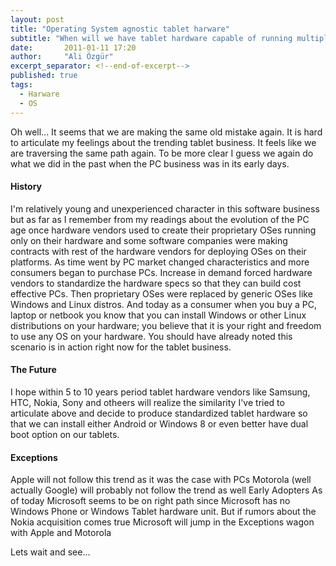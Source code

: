```yaml
---
layout: post
title: "Operating System agnostic tablet harware"
subtitle: "When will we have tablet hardware capable of running multiple operating systems?"
date:       2011-01-11 17:20
author:     "Ali Özgür"
excerpt_separator: <!--end-of-excerpt-->
published: true
tags: 
  - Harware
  - OS
---
```


Oh well... It seems that we are making the same old mistake again. It is hard to articulate my feelings about the trending tablet business. It feels like we are traversing the same path again. To be more clear I guess we again do what we did in the past when the PC business was in its early days. 

#### History
I'm relatively young and unexperienced character in this software business but as far as I remember from my readings about the evolution of the PC age once hardware vendors used to create their proprietary OSes running only on their hardware and some software companies were making contracts with rest of the hardware vendors for deploying OSes on their platforms. As time went by PC market changed characteristics and more consumers began to purchase PCs. Increase in demand forced hardware vendors to standardize the hardware specs so that they can build cost effective PCs. Then proprietary OSes were replaced by generic OSes like Windows and Linux distros. And today as a consumer when you buy a PC, laptop or netbook you know that you can install Windows or other Linux distributions on your hardware; you believe that it is your right and freedom to use any OS on your hardware.  You should have already noted this scenario is in action right now for the tablet business.

#### The Future 
I hope within 5 to 10 years period tablet hardware vendors like Samsung, HTC, Nokia, Sony and otheers will realize the similarity I've tried to articulate above and decide to produce standardized tablet hardware so that we can install either Android or Windows 8 or even better have dual boot option on our tablets. 

#### Exceptions

Apple will not follow this trend as it was the case with PCs
Motorola (well actually Google) will probably not follow the trend as well
Early Adopters
As of today Microsoft seems to be on right path since Microsoft has no Windows Phone or Windows Tablet hardware unit. But if rumors about the Nokia acquisition comes true Microsoft will jump in the Exceptions wagon with Apple and Motorola

Lets wait and see...

